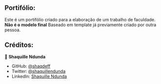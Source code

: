 ## Portifólio:

Este é um portifólio criado para a elaboração de um trabalho de faculdade. **Não é o modelo final**
Baseado em template já previamente criado por outra pessoa.

## Créditos:

👤 **Shaquille Ndunda**

- GitHub: [@shaqdeff](https://github.com/shaqdeff)
- Twitter: [@shaquillendunda](https://twitter.com/shaquillendunda)
- LinkedIn: [Shaquille Ndunda](https://www.linkedin.com/in/shaquille-ndunda-b13a95107/)